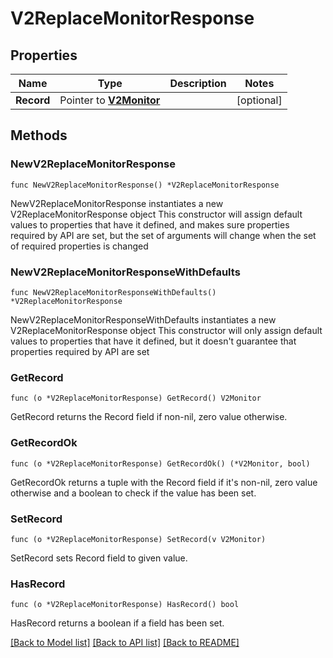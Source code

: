 # V2ReplaceMonitorResponse

## Properties

Name | Type | Description | Notes
------------ | ------------- | ------------- | -------------
**Record** | Pointer to [**V2Monitor**](v2Monitor.md) |  | [optional] 

## Methods

### NewV2ReplaceMonitorResponse

`func NewV2ReplaceMonitorResponse() *V2ReplaceMonitorResponse`

NewV2ReplaceMonitorResponse instantiates a new V2ReplaceMonitorResponse object
This constructor will assign default values to properties that have it defined,
and makes sure properties required by API are set, but the set of arguments
will change when the set of required properties is changed

### NewV2ReplaceMonitorResponseWithDefaults

`func NewV2ReplaceMonitorResponseWithDefaults() *V2ReplaceMonitorResponse`

NewV2ReplaceMonitorResponseWithDefaults instantiates a new V2ReplaceMonitorResponse object
This constructor will only assign default values to properties that have it defined,
but it doesn't guarantee that properties required by API are set

### GetRecord

`func (o *V2ReplaceMonitorResponse) GetRecord() V2Monitor`

GetRecord returns the Record field if non-nil, zero value otherwise.

### GetRecordOk

`func (o *V2ReplaceMonitorResponse) GetRecordOk() (*V2Monitor, bool)`

GetRecordOk returns a tuple with the Record field if it's non-nil, zero value otherwise
and a boolean to check if the value has been set.

### SetRecord

`func (o *V2ReplaceMonitorResponse) SetRecord(v V2Monitor)`

SetRecord sets Record field to given value.

### HasRecord

`func (o *V2ReplaceMonitorResponse) HasRecord() bool`

HasRecord returns a boolean if a field has been set.


[[Back to Model list]](../README.md#documentation-for-models) [[Back to API list]](../README.md#documentation-for-api-endpoints) [[Back to README]](../README.md)


